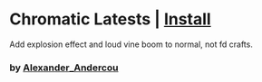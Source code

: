 # Chromatic Latests | [Install](https://raw.githubusercontent.com/InfiniteCraftCommunity/userscripts/master/userscripts/Vine_Boom/index.user.js)

Add explosion effect and loud vine boom to normal, not fd crafts.

### by [Alexander_Andercou](https://github.com/24sanduAlexandru)
